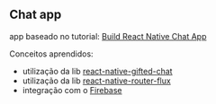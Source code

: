 ## Chat app

app baseado no tutorial: [Build React Native Chat App](https://www.youtube.com/watch?v=7Ot5LSGHLyY)

Conceitos aprendidos:

* utilização da lib [react-native-gifted-chat](https://github.com/FaridSafi/react-native-gifted-chat)
* utilização da lib [react-native-router-flux](https://github.com/aksonov/react-native-router-flux)
* integração com o [Firebase](https://firebase.google.com/)

